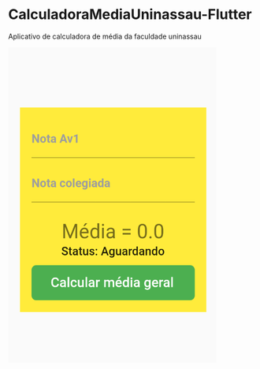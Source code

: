 # CalculadoraMediaUninassau-Flutter
 Aplicativo de calculadora de média da faculdade uninassau

<img src="app.gif">

